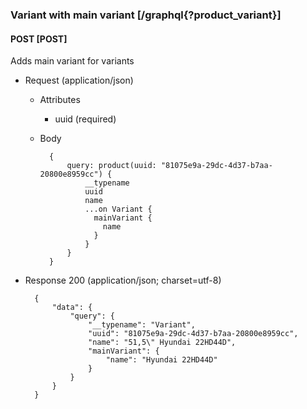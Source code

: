 ### Variant with main variant [/graphql{?product_variant}]

#### POST [POST]

Adds main variant for variants

- Request (application/json)

    - Attributes

        - uuid (required)

    - Body

            {
                query: product(uuid: "81075e9a-29dc-4d37-b7aa-20800e8959cc") {
                    __typename
                    uuid
                    name
                    ...on Variant {
                      mainVariant {
                        name
                      }
                    }
                }
            }

- Response 200 (application/json; charset=utf-8)

        {
            "data": {
                "query": {
                    "__typename": "Variant",
                    "uuid": "81075e9a-29dc-4d37-b7aa-20800e8959cc",
                    "name": "51,5\" Hyundai 22HD44D",
                    "mainVariant": {
                        "name": "Hyundai 22HD44D"
                    }
                }
            }
        }
